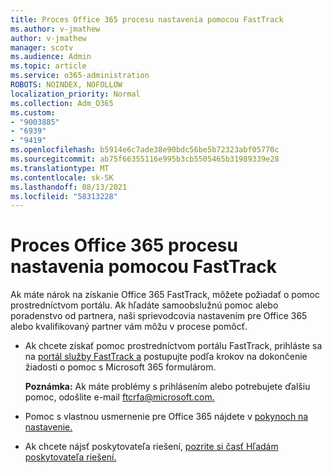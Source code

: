 ```yaml
---
title: Proces Office 365 procesu nastavenia pomocou FastTrack
ms.author: v-jmathew
author: v-jmathew
manager: scotv
ms.audience: Admin
ms.topic: article
ms.service: o365-administration
ROBOTS: NOINDEX, NOFOLLOW
localization_priority: Normal
ms.collection: Adm_O365
ms.custom:
- "9003885"
- "6939"
- "9419"
ms.openlocfilehash: b5914e6c7ade38e90bdc56be5b72323abf05770c
ms.sourcegitcommit: ab75f66355116e995b3cb5505465b31989339e28
ms.translationtype: MT
ms.contentlocale: sk-SK
ms.lasthandoff: 08/13/2021
ms.locfileid: "58313228"
---
```

# <a name="guided-office-365-setup-process-with-fasttrack"></a>Proces Office 365 procesu nastavenia pomocou FastTrack

Ak máte nárok na získanie Office 365 FastTrack, môžete požiadať o pomoc prostredníctvom portálu. Ak hľadáte samoobslužnú pomoc alebo poradenstvo od partnera, naši sprievodcovia nastavením pre Office 365 alebo kvalifikovaný partner vám môžu v procese pomôcť.

- Ak chcete získať pomoc prostredníctvom portálu FastTrack, prihláste sa na [portál služby FastTrack a](https://go.microsoft.com/fwlink/?linkid=2125443) postupujte podľa krokov na dokončenie žiadosti o pomoc s Microsoft 365 formulárom.

    **Poznámka:** Ak máte problémy s prihlásením alebo potrebujete ďalšiu pomoc, odošlite e-mail [ftcrfa@microsoft.com.](mailto:ftcrfa@microsoft.com)

- Pomoc s vlastnou usmernenie pre Office 365 nájdete v [pokynoch na nastavenie.](https://go.microsoft.com/fwlink/?linkid=2125827)
- Ak chcete nájsť poskytovateľa riešení, [pozrite si časť Hľadám poskytovateľa riešení.](https://go.microsoft.com/fwlink/?linkid=2125918)